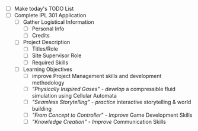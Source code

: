 - [ ] Make today's TODO List
- [ ] Complete IPL 301 Application
	- [ ] Gather Logistical Information
		- [ ] Personal Info
		- [ ] Credits
	- [ ] Project Description
		- [ ] Titles/Role
		- [ ] Site Supervisor Role
		- [ ] Required Skills
	- [ ] Learning Objectives
		- [ ] improve Project Management skills and development methodology 
		- [ ] *"Physically Inspired Gases"* - *develop* a compressible fluid simulation using Cellular Automata
		- [ ] *"Seamless Storytelling"* - _practice_ interactive storytelling & world building
		- [ ] *"From Concept to Controller"* - _Improve_ Game Development Skills 
		- [ ] *"Knowledge Creation"* - _Improve_ Communication Skills